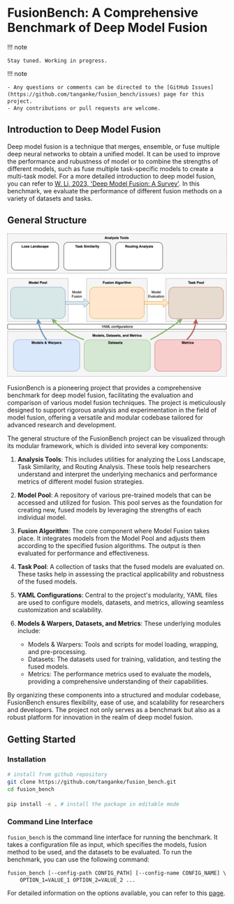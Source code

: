 # FusionBench: A Comprehensive Benchmark of Deep Model Fusion

!!! note
    
    Stay tuned. Working in progress.

!!! note
    
    - Any questions or comments can be directed to the [GitHub Issues](https://github.com/tanganke/fusion_bench/issues) page for this project.
    - Any contributions or pull requests are welcome.


## Introduction to Deep Model Fusion

Deep model fusion is a technique that merges, ensemble, or fuse multiple deep neural networks to obtain a unified model.
It can be used to improve the performance and rubustness of model or to combine the strengths of different models, such as fuse multiple task-specific models to create a multi-task model.
For a more detailed introduction to deep model fusion, you can refer to [W. Li, 2023, 'Deep Model Fusion: A Survey'](http://arxiv.org/abs/2309.15698).
In this benchmark, we evaluate the performance of different fusion methods on a variety of datasets and tasks.

## General Structure

![alt text](images/framework_of_model_fusion.png)

FusionBench is a pioneering project that provides a comprehensive benchmark for deep model fusion, facilitating the evaluation and comparison of various model fusion techniques. The project is meticulously designed to support rigorous analysis and experimentation in the field of model fusion, offering a versatile and modular codebase tailored for advanced research and development.

The general structure of the FusionBench project can be visualized through its modular framework, which is divided into several key components:

1. **Analysis Tools**: This includes utilities for analyzing the Loss Landscape, Task Similarity, and Routing Analysis. These tools help researchers understand and interpret the underlying mechanics and performance metrics of different model fusion strategies.

2. **Model Pool**: A repository of various pre-trained models that can be accessed and utilized for fusion. This pool serves as the foundation for creating new, fused models by leveraging the strengths of each individual model.

3. **Fusion Algorithm**: The core component where Model Fusion takes place. It integrates models from the Model Pool and adjusts them according to the specified fusion algorithms. The output is then evaluated for performance and effectiveness.

4. **Task Pool**: A collection of tasks that the fused models are evaluated on. These tasks help in assessing the practical applicability and robustness of the fused models.

5. **YAML Configurations**: Central to the project's modularity, YAML files are used to configure models, datasets, and metrics, allowing seamless customization and scalability.

6. **Models & Warpers, Datasets, and Metrics**: These underlying modules include:
      - Models & Warpers: Tools and scripts for model loading, wrapping, and pre-processing.
      - Datasets: The datasets used for training, validation, and testing the fused models.
      - Metrics: The performance metrics used to evaluate the models, providing a comprehensive understanding of their capabilities.

By organizing these components into a structured and modular codebase, FusionBench ensures flexibility, ease of use, and scalability for researchers and developers. The project not only serves as a benchmark but also as a robust platform for innovation in the realm of deep model fusion.

## Getting Started

### Installation

```bash
# install from github repository
git clone https://github.com/tanganke/fusion_bench.git
cd fusion_bench

pip install -e . # install the package in editable mode
```

### Command Line Interface

`fusion_bench` is the command line interface for running the benchmark. 
It takes a configuration file as input, which specifies the models, fusion method to be used, and the datasets to be evaluated. 
To run the benchmark, you can use the following command:

```
fusion_bench [--config-path CONFIG_PATH] [--config-name CONFIG_NAME] \
    OPTION_1=VALUE_1 OPTION_2=VALUE_2 ...
```

For detailed information on the options available, you can refer to this [page](/cli/fusion_bench/).